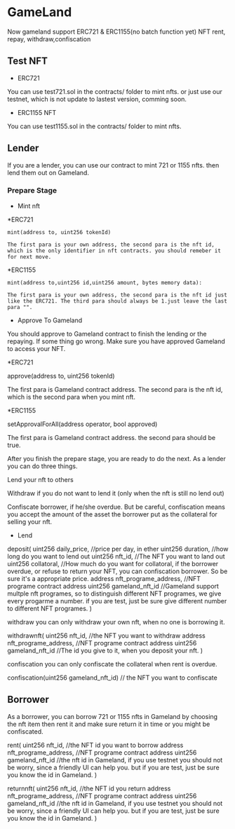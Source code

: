 # GameLand

Now gameland support ERC721 & ERC1155(no batch function yet) NFT rent, repay, withdraw,confiscation

## Test NFT
- ERC721

You can use test721.sol in the contracts/ folder to mint nfts. or just use our testnet, which is not update to lastest version, comming soon.
- ERC1155 NFT

You can use test1155.sol in the contracts/ folder to mint nfts.

## Lender
If you are a lender, you can use our contract to mint 721 or 1155 nfts. then lend them out on Gameland.

### Prepare Stage
- Mint nft
 
 *ERC721
    
    mint(address to, uint256 tokenId)
    
    The first para is your own address, the second para is the nft id, which is the only identifier in nft contracts. you should remeber it for next move.
 *ERC1155 
    
    mint(address to,uint256 id,uint256 amount, bytes memory data): 
    
    The first para is your own address, the second para is the nft id just like the ERC721. The third para should always be 1.just leave the last para "".
    
- Approve To Gameland

You should approve to Gameland contract to finish the lending or the repaying. If some thing go wrong. Make sure you have approved Gameland to access your NFT.
 
 *ERC721
 
  approve(address to, uint256 tokenId)
  
  The first para is Gameland contract address. The second para is the nft id, which is the second para when  you mint nft.
 
 *ERC1155 
 
 setApprovalForAll(address operator, bool approved)
 
 The first para is Gameland contract address. the second para should be true.

After you finish the prepare stage, you are ready to do the next. As a lender you can do three things. 

Lend your nft to others

Withdraw if you do not want to lend it (only when the nft is still no lend out)

Confiscate borrower, if he/she overdue. But be careful, confiscation means you accept the amount of the asset the borrower put as the collateral for selling your nft.

- Lend

deposit(
uint256 daily_price, //price per day, in ether
uint256 duration,   //how long do you want to lend out
uint256 nft_id,       //The NFT you want to land out
uint256 collatoral, //How much do you want for collatoral, if the borrower overdue, or refuse to return your NFT, you can confiscation borrower. So be sure it's a appropriate price.
address nft_programe_address, //NFT programe contract address
uint256 gameland_nft_id   //Gameland support multple nft programes, so to distinguish different NFT programes, we give every progarme a number.
if you are test, just be sure give different number to different NFT programes.
)

withdraw
you can only withdraw your own nft, when no one is borrowing  it.

withdrawnft(
uint256 nft_id,  //the NFT you want to withdraw
address nft_programe_address,  //NFT programe contract address
uint256 gameland_nft_id //The id you give to it, when you deposit your nft.
)

confiscation
you can only confiscate the collateral when rent is overdue.

confiscation(uint256 gameland_nft_id) // the NFT you want to confiscate

## Borrower

As a borrower, you can borrow 721 or 1155 nfts in Gameland  by choosing the nft item then rent it and make sure return it in time or you might be confiscated.

rent(
uint256 nft_id,  //the NFT id you want to borrow
address nft_programe_address,  //NFT programe contract address
uint256 gameland_nft_id //the nft id in Gameland, if you use testnet you should not be worry, since a friendly UI can help you. but if you are test, just be sure you know the id in Gameland.
)

returnnft(
uint256 nft_id, //the NFT id you return
address nft_programe_address, //NFT programe contract address
uint256 gameland_nft_id //the nft id in Gameland, if you use testnet you should not be worry, since a friendly UI can help you. but if you are test, just be sure you know the id in Gameland.
)

